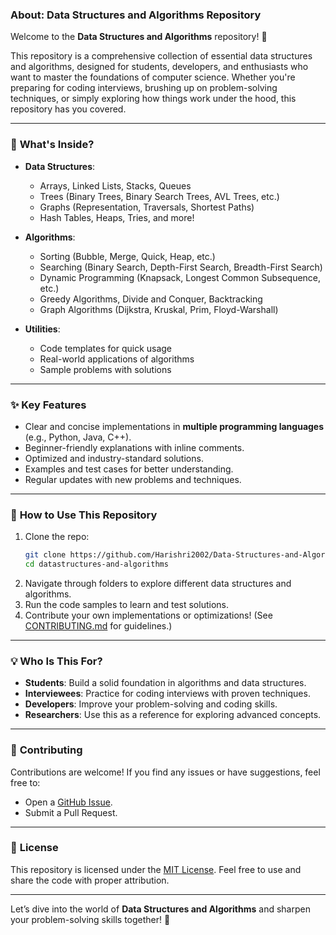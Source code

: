 ### About: Data Structures and Algorithms Repository

Welcome to the **Data Structures and Algorithms** repository! 🎉

This repository is a comprehensive collection of essential data structures and algorithms, designed for students, developers, and enthusiasts who want to master the foundations of computer science. Whether you're preparing for coding interviews, brushing up on problem-solving techniques, or simply exploring how things work under the hood, this repository has you covered.

---

### 📂 **What's Inside?**
- **Data Structures**:
  - Arrays, Linked Lists, Stacks, Queues
  - Trees (Binary Trees, Binary Search Trees, AVL Trees, etc.)
  - Graphs (Representation, Traversals, Shortest Paths)
  - Hash Tables, Heaps, Tries, and more!
  
- **Algorithms**:
  - Sorting (Bubble, Merge, Quick, Heap, etc.)
  - Searching (Binary Search, Depth-First Search, Breadth-First Search)
  - Dynamic Programming (Knapsack, Longest Common Subsequence, etc.)
  - Greedy Algorithms, Divide and Conquer, Backtracking
  - Graph Algorithms (Dijkstra, Kruskal, Prim, Floyd-Warshall)

- **Utilities**:
  - Code templates for quick usage
  - Real-world applications of algorithms
  - Sample problems with solutions

---

### ✨ **Key Features**
- Clear and concise implementations in **multiple programming languages** (e.g., Python, Java, C++).
- Beginner-friendly explanations with inline comments.
- Optimized and industry-standard solutions.
- Examples and test cases for better understanding.
- Regular updates with new problems and techniques.

---

### 🚀 **How to Use This Repository**
1. Clone the repo:  
   ```bash
   git clone https://github.com/Harishri2002/Data-Structures-and-Algorithms.git
   cd datastructures-and-algorithms
   ```
2. Navigate through folders to explore different data structures and algorithms.
3. Run the code samples to learn and test solutions.
4. Contribute your own implementations or optimizations! (See [CONTRIBUTING.md](#) for guidelines.)

---

### 💡 **Who Is This For?**
- **Students**: Build a solid foundation in algorithms and data structures.
- **Interviewees**: Practice for coding interviews with proven techniques.
- **Developers**: Improve your problem-solving and coding skills.
- **Researchers**: Use this as a reference for exploring advanced concepts.

---

### 📌 **Contributing**
Contributions are welcome! If you find any issues or have suggestions, feel free to:
- Open a [GitHub Issue](#).
- Submit a Pull Request.

---

### 📖 **License**
This repository is licensed under the [MIT License](#). Feel free to use and share the code with proper attribution.

---

Let’s dive into the world of **Data Structures and Algorithms** and sharpen your problem-solving skills together! 🚀
